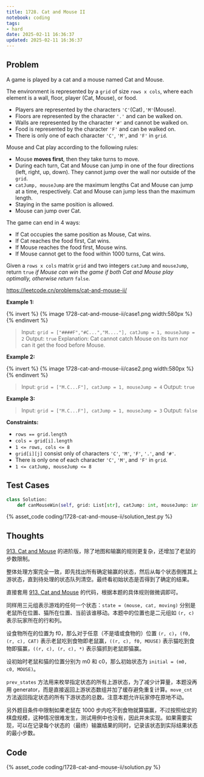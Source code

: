 ```yaml
---
title: 1728. Cat and Mouse II
notebook: coding
tags:
- hard
date: 2025-02-11 16:36:37
updated: 2025-02-11 16:36:37
---
```

## Problem

A game is played by a cat and a mouse named Cat and Mouse.

The environment is represented by a `grid` of size `rows x cols`, where each element is a wall, floor, player (Cat, Mouse), or food.

- Players are represented by the characters `'C'`(Cat)`,'M'`(Mouse).
- Floors are represented by the character `'.'` and can be walked on.
- Walls are represented by the character `'#'` and cannot be walked on.
- Food is represented by the character `'F'` and can be walked on.
- There is only one of each character `'C'`, `'M'`, and `'F'` in `grid`.

Mouse and Cat play according to the following rules:

- Mouse **moves first**, then they take turns to move.
- During each turn, Cat and Mouse can jump in one of the four directions (left, right, up, down). They cannot jump over the wall nor outside of the `grid`.
- `catJump, mouseJump` are the maximum lengths Cat and Mouse can jump at a time, respectively. Cat and Mouse can jump less than the maximum length.
- Staying in the same position is allowed.
- Mouse can jump over Cat.

The game can end in 4 ways:

- If Cat occupies the same position as Mouse, Cat wins.
- If Cat reaches the food first, Cat wins.
- If Mouse reaches the food first, Mouse wins.
- If Mouse cannot get to the food within 1000 turns, Cat wins.

Given a `rows x cols` matrix `grid` and two integers `catJump` and `mouseJump`, return `true` _if Mouse can win the game if both Cat and Mouse play optimally, otherwise return_ `false`.

<https://leetcode.cn/problems/cat-and-mouse-ii/>

**Example 1:**

{% invert %}
{% image 1728-cat-and-mouse-ii/case1.png width:580px %}
{% endinvert %}

> Input: `grid = ["####F","#C...","M...."], catJump = 1, mouseJump = 2`
> Output: `true`
> Explanation: Cat cannot catch Mouse on its turn nor can it get the food before Mouse.

**Example 2:**

{% invert %}
{% image 1728-cat-and-mouse-ii/case2.png width:580px %}
{% endinvert %}

> Input: `grid = ["M.C...F"], catJump = 1, mouseJump = 4`
> Output: `true`

**Example 3:**

> Input: `grid = ["M.C...F"], catJump = 1, mouseJump = 3`
> Output: `false`

**Constraints:**

- `rows == grid.length`
- `cols = grid[i].length`
- `1 <= rows, cols <= 8`
- `grid[i][j]` consist only of characters `'C'`, `'M'`, `'F'`, `'.'`, and `'#'`.
- There is only one of each character `'C'`, `'M'`, and `'F'` in `grid`.
- `1 <= catJump, mouseJump <= 8`

## Test Cases

``` python
class Solution:
    def canMouseWin(self, grid: List[str], catJump: int, mouseJump: int) -> bool:
```

{% asset_code coding/1728-cat-and-mouse-ii/solution_test.py %}

## Thoughts

[913. Cat and Mouse](913-cat-and-mouse) 的进阶版，除了地图和输赢的规则更复杂，还增加了老鼠的步数限制。

整体处理方案完全一致，即先找出所有确定输赢的状态，然后从每个状态倒推其上游状态，直到待处理的状态队列清空。最终看初始状态是否得到了确定的结果。

直接套用 [913. Cat and Mouse](913-cat-and-mouse) 的代码，根据本题的具体规则做微调即可。

同样用三元组表示游戏的任何一个状态：`state = (mouse, cat, moving)` 分别是老鼠所在位置、猫所在位置、当前该谁移动。本题中的位置也是二元组如 `(r, c)` 表示玩家所在的行和列。

设食物所在的位置为 f0，那么对于任意（不是墙或食物的）位置 `(r, c)`，`(f0, (r, c), CAT)` 表示老鼠吃到食物即老鼠赢，`((r, c), f0, MOUSE)` 表示猫吃到食物即猫赢，`((r, c), (r, c), *)` 表示猫抓到老鼠即猫赢。

设初始时老鼠和猫的位置分别为 m0 和 c0，那么初始状态为 `initial = (m0, c0, MOUSE)`。

`prev_states` 方法用来枚举指定状态的所有上游状态，为了减少计算量，本题没再用 generator，而是直接返回上游状态数组并加了缓存避免重复计算。`move_cnt` 方法返回指定状态的所有下游状态的总数。注意本题允许玩家停在原地不动。

另外题目条件中限制如果老鼠在 1000 步内吃不到食物就算猫赢，不过按照给定的棋盘规模，这种情况很难发生，测试用例中也没有，因此并未实现。如果需要实现，可以在记录每个状态的（最终）输赢结果的同时，记录该状态到实际结果状态的最小步数。

## Code

{% asset_code coding/1728-cat-and-mouse-ii/solution.py %}
